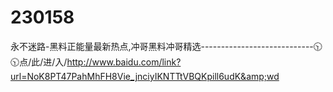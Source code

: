 # 230158
永不迷路-黑料正能量最新热点,冲哥黑料冲哥精选----------------------------🕥🕥点/此/进/入/http://www.baidu.com/link?url=NoK8PT47PahMhFH8Vie_jnciyIKNTTtVBQKpill6udK&amp;wd
